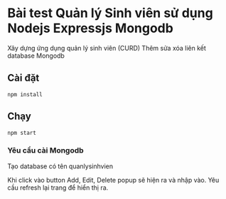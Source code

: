 # Bài test Quản lý Sinh viên sử dụng Nodejs Expressjs Mongodb

Xây dựng ứng dụng quản lý sinh viên (CURD) Thêm sửa xóa liên kết database Mongodb
## Cài đặt 
    npm install

## Chạy

    npm start

### Yêu cầu cài Mongodb

Tạo database có tên quanlysinhvien

Khi click vào button Add, Edit, Delete popup sẽ hiện ra và nhập vào. Yêu cầu refresh lại trang để hiển thị ra.
